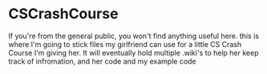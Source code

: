 # CSCrashCourse
If you're from the general public, you won't find anything useful here. this is where I'm going to stick files my girlfriend can use for a little CS Crash Course I'm giving her. It will eventually hold multiple .wiki's to help her keep track of infromation, and her code and my example code
